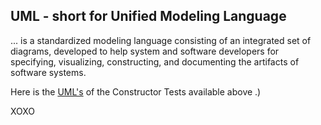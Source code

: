 ## UML - short for Unified Modeling Language
... is a standardized modeling language consisting of an integrated set of diagrams, developed to help system and software developers for specifying, visualizing, constructing, and documenting the artifacts of software systems.

Here is the [UML's](https://docs.google.com/presentation/d/1JibO8fBfLn3jWMtM-PT-FTdSC7mnzIl2r57sU8_HnQo/edit?usp=sharing) of the Constructor Tests available above .)

XOXO
